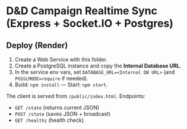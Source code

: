
# D&D Campaign Realtime Sync (Express + Socket.IO + Postgres)

## Deploy (Render)
1. Create a Web Service with this folder.
2. Create a PostgreSQL instance and copy the **Internal Database URL**.
3. In the service env vars, set `DATABASE_URL=<Internal DB URL>` (and `PGSSLMODE=require` if needed).
4. Build: `npm install` — Start: `npm start`.

The client is served from `/public/index.html`.
Endpoints:
- `GET /state` (returns current JSON)
- `POST /state` (saves JSON + broadcast)
- `GET /healthz` (health check)

